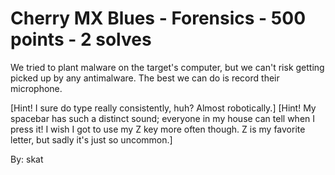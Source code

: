 # Cherry MX Blues - Forensics - 500 points - 2 solves
We tried to plant malware on the target's computer, but we can't risk getting picked up by any antimalware. The best we can do is record their microphone.

[Hint! I sure do type really consistently, huh? Almost robotically.]
[Hint! My spacebar has such a distinct sound; everyone in my house can tell when I press it! I wish I got to use my Z key more often though. Z is my favorite letter, but sadly it's just so uncommon.]

By: skat
